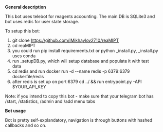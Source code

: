 **General description**

This bot uses telebot for reagents accounting. The main DB is SQLite3 and bot uses redis for user state storage.

To setup this bot:
1) git clone https://github.com/IMikhaylov2710/reaMIPT
2) cd reaMIPT
3) you could run pip install requirements.txt or python _install.py, _install.py uses conda
4) run _setupDB.py, which will setup database and populate it with test data
5) cd redis and run docker run -d --name redis -p 6379:6379 dockerfile/redis
6) after redis is set up on port 6379 cd ../ && run entrypoint.py -API $YOUR_API_KEY

Note: if you intend to copy this bot - make sure that your telegram bot has /start, /statistics, /admin and /add menu tabs

**Bot usage**

Bot is pretty self-explandatory, navigation is through buttons with hashed callbacks and so on.